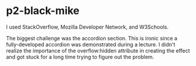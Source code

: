 # p2-black-mike

I used StackOverflow, Mozilla Developer Network, and W3Schools.

The biggest challenge was the accordion section. This is ironic since a fully-developed accordion was demonstrated during a lecture. I didn't realize the importance of the overflow:hidden attribute in creating the effect and got stuck for a long time trying to figure out the problem.

